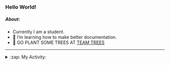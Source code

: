 ### Hello World!

##### About:
- Currently I am a student.
- 🌱 I’m learning how to make better documentation.
- 🌱 GO PLANT SOME TREES AT [TEAM TREES](https://teamtrees.org/)

---
<details>
  <summary>:zap: My Activity:</summary>
  
<!--START_SECTION:waka-->
![Code Time](http://img.shields.io/badge/Code%20Time-1%2C244%20hrs%2052%20mins-blue)

**I'm a Night 🦉** 

```text
🌞 Morning                2067 commits        ███░░░░░░░░░░░░░░░░░░░░░░   10.33 % 
🌆 Daytime                6690 commits        ████████░░░░░░░░░░░░░░░░░   33.43 % 
🌃 Evening                5765 commits        ███████░░░░░░░░░░░░░░░░░░   28.80 % 
🌙 Night                  5492 commits        ███████░░░░░░░░░░░░░░░░░░   27.44 % 
```
📅 **I'm Most Productive on Wednesday** 

```text
Monday                   2743 commits        ███░░░░░░░░░░░░░░░░░░░░░░   13.71 % 
Tuesday                  2735 commits        ███░░░░░░░░░░░░░░░░░░░░░░   13.67 % 
Wednesday                4723 commits        ██████░░░░░░░░░░░░░░░░░░░   23.60 % 
Thursday                 2637 commits        ███░░░░░░░░░░░░░░░░░░░░░░   13.18 % 
Friday                   2170 commits        ███░░░░░░░░░░░░░░░░░░░░░░   10.84 % 
Saturday                 1749 commits        ██░░░░░░░░░░░░░░░░░░░░░░░   08.74 % 
Sunday                   3257 commits        ████░░░░░░░░░░░░░░░░░░░░░   16.27 % 
```


📊 **This Week I Spent My Time On** 

```text
🔥 Editors: 
VS Code                  53 mins             ██████████████░░░░░░░░░░░   55.79 % 
IntelliJ                 42 mins             ███████████░░░░░░░░░░░░░░   44.21 % 

🐱‍💻 Projects: 
java-springboot-projects 42 mins             ███████████░░░░░░░░░░░░░░   44.21 % 
py-series                38 mins             ██████████░░░░░░░░░░░░░░░   39.56 % 
github-readme-youtube-car12 mins             ███░░░░░░░░░░░░░░░░░░░░░░   13.36 % 
vlsm-subnet              2 mins              █░░░░░░░░░░░░░░░░░░░░░░░░   02.87 % 
CSE224-Fundamentals-of-An0 secs              ░░░░░░░░░░░░░░░░░░░░░░░░░   00.01 % 
```


 Last Updated on 02/11/2023 19:10:52 UTC
<!--END_SECTION:waka-->
</details>
